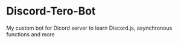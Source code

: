 # Discord-Tero-Bot

My custom bot for Dicord server to learn Discord.js, asynchronous functions and more
